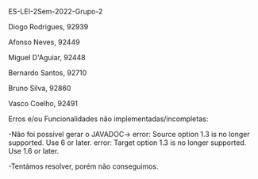 ES-LEI-2Sem-2022-Grupo-2

Diogo Rodrigues, 92939

Afonso Neves, 92449

Miguel D'Aguiar, 92448

Bernardo Santos, 92710

Bruno Silva, 92860

Vasco Coelho, 92491

Erros e/ou Funcionalidades não implementadas/incompletas:

-Não foi possível gerar o JAVADOC-> error: Source option 1.3 is no longer supported. Use 6 or later.
error: Target option 1.3 is no longer supported. Use 1.6 or later.

-Tentámos resolver, porém não conseguimos.
